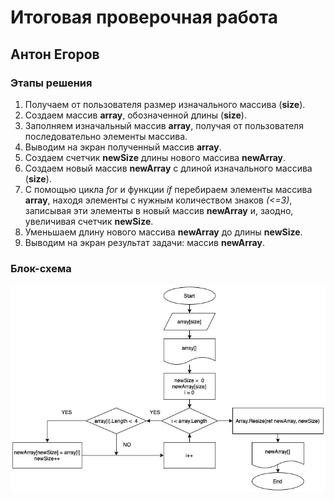  # Итоговая проверочная работа #
 ## Антон Егоров ##
 ### Этапы решения ###
 1. Получаем от пользователя размер изначального массива (**size**).
 2. Создаем массив **array**, обозначенной длины (**size**).
 2. Заполняем изначальный массив **array**, получая от пользователя последовательно элементы массива.
 3. Выводим на экран полученный массив **array**.
 4. Создаем счетчик **newSize** длины нового массива **newArray**.
 5. Создаем новый массив **newArray** с длиной изначального массива (**size**).
 6. С помощью цикла *for* и функции *if* перебираем элементы массива **array**, находя элементы с нужным количеством знаков *(<=3)*, записывая эти элементы в новый массив **newArray** и, заодно, увеличивая счетчик **newSize**.
 7. Уменьшаем длину нового массива **newArray** до длины **newSize**.
 8. Выводим на экран результат задачи: массив **newArray**.

 ### Блок-схема ###
 ![alt text](image/diagram.jpg)